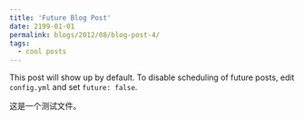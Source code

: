 ```yaml
---
title: 'Future Blog Post'
date: 2199-01-01
permalink: blogs/2012/08/blog-post-4/
tags:
  - cool posts
---
```


This post will show up by default. To disable scheduling of future posts, edit `config.yml` and set `future: false`. 

这是一个测试文件。
